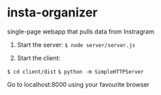 # insta-organizer
single-page webapp that pulls data from Instragram


1. Start the server:
`$ node server/server.js`

2. Start the client:

`$ cd client/dist`
`$ python -m SimpleHTTPServer`

Go to localhost:8000 using your favourite browser

